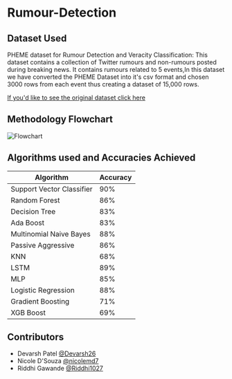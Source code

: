 # Rumour-Detection
## Dataset Used
<p>PHEME dataset for Rumour Detection and Veracity Classification: This dataset contains a collection of Twitter rumours and non-rumours posted during breaking news. It contains rumours related to 5 events,In this dataset we have converted the PHEME Dataset into it's csv format and chosen 3000 rows from each event thus creating a dataset of 15,000 rows.</p>

[If you'd like to see the original dataset click here](https://figshare.com/articles/dataset/PHEME_dataset_for_Rumour_Detection_and_Veracity_Classification/6392078)

## Methodology Flowchart

![Flowchart](https://github.com/nicolemd7/Rumour-Detection/blob/main/Methodology.jpg)


## Algorithms used and Accuracies Achieved

|Algorithm | Accuracy |
|---------------------------|--------|
| Support Vector Classifier |	90%|
| Random Forest	 | 86% |
| Decision Tree	| 83% |
| Ada Boost | 	83% |
| Multinomial Naive Bayes	| 88% |
| Passive Aggressive	| 86% |
| KNN |	68% |
| LSTM	| 89% |
| MLP |	85% | 
| Logistic Regression |	88% |
| Gradient Boosting |	71% |
| XGB Boost |	69% |


## Contributors
- Devarsh Patel [@Devarsh26](https://github.com/Devarsh26/)
- Nicole D'Souza [@nicolemd7](https://github.com/nicolemd7/)
- Riddhi Gawande [@Riddhi1027](https://github.com/Riddhi1027/)
